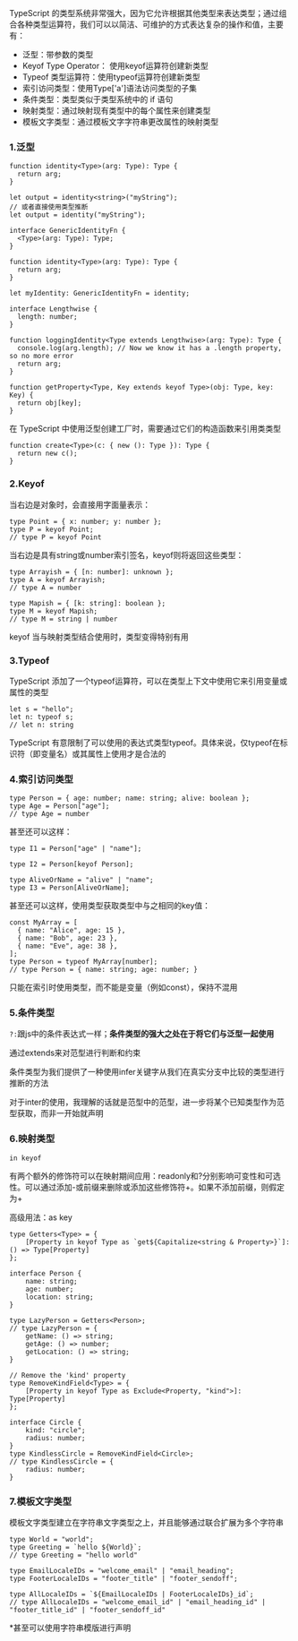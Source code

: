 TypeScript 的类型系统非常强大，因为它允许根据其他类型来表达类型；通过组合各种类型运算符，我们可以以简洁、可维护的方式表达复杂的操作和值，主要有：
- 泛型：带参数的类型
- Keyof Type Operator： 使用keyof运算符创建新类型
- Typeof 类型运算符：使用typeof运算符创建新类型
- 索引访问类型：使用Type['a']语法访问类型的子集
- 条件类型：类型类似于类型系统中的 if 语句
- 映射类型：通过映射现有类型中的每个属性来创建类型
- 模板文字类型：通过模板文字字符串更改属性的映射类型

### 1.泛型
```
function identity<Type>(arg: Type): Type {
  return arg;
}

let output = identity<string>("myString");
// 或者直接使用类型推断
let output = identity("myString");
```

```
interface GenericIdentityFn {
  <Type>(arg: Type): Type;
}
 
function identity<Type>(arg: Type): Type {
  return arg;
}
 
let myIdentity: GenericIdentityFn = identity;
```

```
interface Lengthwise {
  length: number;
}
 
function loggingIdentity<Type extends Lengthwise>(arg: Type): Type {
  console.log(arg.length); // Now we know it has a .length property, so no more error
  return arg;
}

function getProperty<Type, Key extends keyof Type>(obj: Type, key: Key) {
  return obj[key];
}
```

在 TypeScript 中使用泛型创建工厂时，需要通过它们的构造函数来引用类类型
```
function create<Type>(c: { new (): Type }): Type {
  return new c();
}
```


### 2.Keyof
当右边是对象时，会直接用字面量表示：
```
type Point = { x: number; y: number };
type P = keyof Point;
// type P = keyof Point
```

当右边是具有string或number索引签名，keyof则将返回这些类型：
```
type Arrayish = { [n: number]: unknown };
type A = keyof Arrayish;
// type A = number
 
type Mapish = { [k: string]: boolean };
type M = keyof Mapish;
// type M = string | number
```

keyof 当与映射类型结合使用时，类型变得特别有用

### 3.Typeof
TypeScript 添加了一个typeof运算符，可以在类型上下文中使用它来引用变量或属性的类型
```
let s = "hello";
let n: typeof s;
// let n: string
```

TypeScript 有意限制了可以使用的表达式类型typeof。具体来说，仅typeof在标识符（即变量名）或其属性上使用才是合法的

### 4.索引访问类型
```
type Person = { age: number; name: string; alive: boolean };
type Age = Person["age"];
// type Age = number
```

甚至还可以这样：
```
type I1 = Person["age" | "name"];

type I2 = Person[keyof Person];

type AliveOrName = "alive" | "name";
type I3 = Person[AliveOrName];
```

甚至还可以这样，使用类型获取类型中与之相同的key值：
```
const MyArray = [
  { name: "Alice", age: 15 },
  { name: "Bob", age: 23 },
  { name: "Eve", age: 38 },
];
type Person = typeof MyArray[number];
// type Person = { name: string; age: number; }
```

只能在索引时使用类型，而不能是变量（例如const），保持不混用

### 5.条件类型
`?:`跟js中的条件表达式一样；**条件类型的强大之处在于将它们与泛型一起使用**

通过extends来对范型进行判断和约束

条件类型为我们提供了一种使用infer关键字从我们在真实分支中比较的类型进行推断的方法

对于inter的使用，我理解的话就是范型中的范型，进一步将某个已知类型作为范型获取，而非一开始就声明

### 6.映射类型
`in keyof`

有两个额外的修饰符可以在映射期间应用：readonly和?分别影响可变性和可选性。可以通过添加-或前缀来删除或添加这些修饰符+。如果不添加前缀，则假定为+

高级用法：as key
```
type Getters<Type> = {
    [Property in keyof Type as `get${Capitalize<string & Property>}`]: () => Type[Property]
};
 
interface Person {
    name: string;
    age: number;
    location: string;
}
 
type LazyPerson = Getters<Person>;
// type LazyPerson = {
    getName: () => string;
    getAge: () => number;
    getLocation: () => string;
}
```

```
// Remove the 'kind' property
type RemoveKindField<Type> = {
    [Property in keyof Type as Exclude<Property, "kind">]: Type[Property]
};
 
interface Circle {
    kind: "circle";
    radius: number;
}
type KindlessCircle = RemoveKindField<Circle>;
// type KindlessCircle = {
    radius: number;
}
```

### 7.模板文字类型
模板文字类型建立在字符串文字类型之上，并且能够通过联合扩展为多个字符串

```
type World = "world";
type Greeting = `hello ${World}`;
// type Greeting = "hello world"

type EmailLocaleIDs = "welcome_email" | "email_heading";
type FooterLocaleIDs = "footer_title" | "footer_sendoff";
 
type AllLocaleIDs = `${EmailLocaleIDs | FooterLocaleIDs}_id`;
// type AllLocaleIDs = "welcome_email_id" | "email_heading_id" | "footer_title_id" | "footer_sendoff_id"
```

*甚至可以使用字符串模版进行声明




